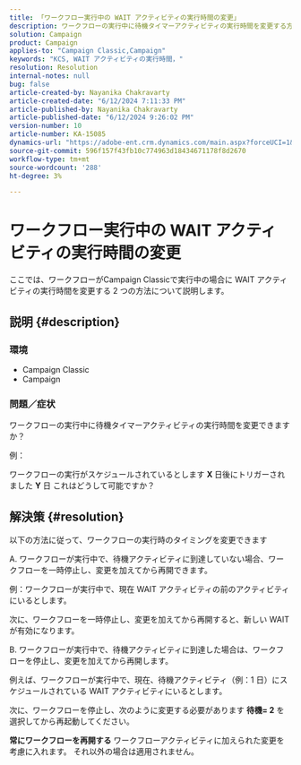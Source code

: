 ```yaml
---
title: 「ワークフロー実行中の WAIT アクティビティの実行時間の変更」
description: ワークフローの実行中に待機タイマーアクティビティの実行時間を変更する方法を説明します。
solution: Campaign
product: Campaign
applies-to: "Campaign Classic,Campaign"
keywords: "KCS, WAIT アクティビティの実行時間，"
resolution: Resolution
internal-notes: null
bug: false
article-created-by: Nayanika Chakravarty
article-created-date: "6/12/2024 7:11:33 PM"
article-published-by: Nayanika Chakravarty
article-published-date: "6/12/2024 9:26:02 PM"
version-number: 10
article-number: KA-15085
dynamics-url: "https://adobe-ent.crm.dynamics.com/main.aspx?forceUCI=1&pagetype=entityrecord&etn=knowledgearticle&id=86399c92-ef28-ef11-840a-000d3a3764e0"
source-git-commit: 596f157f43fb10c774963d18434671178f8d2670
workflow-type: tm+mt
source-wordcount: '288'
ht-degree: 3%

---
```


# ワークフロー実行中の WAIT アクティビティの実行時間の変更


ここでは、ワークフローがCampaign Classicで実行中の場合に WAIT アクティビティの実行時間を変更する 2 つの方法について説明します。

## 説明 {#description}


### <b>環境</b>

- Campaign Classic
- Campaign


### <b>問題／症状</b>

ワークフローの実行中に待機タイマーアクティビティの実行時間を変更できますか？

例：

ワークフローの実行がスケジュールされているとします <b>X </b>日後にトリガーされました <b>Y</b> 日 これはどうして可能ですか？




## 解決策 {#resolution}


以下の方法に従って、ワークフローの実行時のタイミングを変更できます

A. ワークフローが実行中で、待機アクティビティに到達していない場合、ワークフローを一時停止し、変更を加えてから再開できます。

例：ワークフローが実行中で、現在 WAIT アクティビティの前のアクティビティにいるとします。

次に、ワークフローを一時停止し、変更を加えてから再開すると、新しい WAIT が有効になります。

B. ワークフローが実行中で、待機アクティビティに到達した場合は、ワークフローを停止し、変更を加えてから再開します。

例えば、ワークフローが実行中で、現在、待機アクティビティ（例：1 日）にスケジュールされている WAIT アクティビティにいるとします。

次に、ワークフローを停止し、次のように変更する必要があります <b>待機= 2</b> を選択してから再起動してください。

<b>常にワークフローを再開する</b> ワークフローアクティビティに加えられた変更を考慮に入れます。 それ以外の場合は適用されません。
